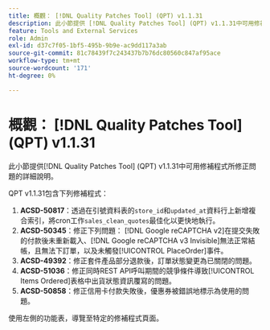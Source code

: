 ```yaml
---
title: 概觀： [!DNL Quality Patches Tool] (QPT) v1.1.31
description: 此小節提供 [!DNL Quality Patches Tool] (QPT) v1.1.31中可用修補程式所修正問題的詳細說明。
feature: Tools and External Services
role: Admin
exl-id: d37c7f05-1bf5-495b-9b9e-ac9dd117a3ab
source-git-commit: 81c78439f7c243437b7b76dc80560c847af95ace
workflow-type: tm+mt
source-wordcount: '171'
ht-degree: 0%

---
```


# 概觀： [!DNL Quality Patches Tool] (QPT) v1.1.31

此小節提供[!DNL Quality Patches Tool] (QPT) v1.1.31中可用修補程式所修正問題的詳細說明。

QPT v1.1.31包含下列修補程式：

1. **ACSD-50817**：透過在引號資料表的`store_id`和`updated_at`資料行上新增複合索引，將cron工作`sales_clean_quotes`最佳化以更快地執行。
1. **ACSD-50345**：修正下列問題： [!DNL Google reCAPTCHA v2]在提交失敗的付款後未重新載入、[!DNL Google reCAPTCHA v3 Invisible]無法正常結帳，且無法下訂單，以及未觸發[!UICONTROL PlaceOrder]事件。
1. **ACSD-49392**：修正套件產品部分退款後，訂單狀態變更為已關閉的問題。
1. **ACSD-51036**：修正同時REST API呼叫期間的競爭條件導致[!UICONTROL Items Ordered]表格中出貨狀態資訊覆寫的問題。
1. **ACSD-50858**：修正信用卡付款失敗後，優惠券被錯誤地標示為使用的問題。

使用左側的功能表，導覽至特定的修補程式頁面。
